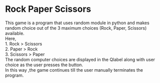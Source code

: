 # Rock Paper Scissors
<p>This game is a program that uses random module in python and makes random choice out of the 3 maximum choices (Rock, Paper, Scissors) available.<br>
Here,<br>
1. Rock > Scissors <br>
2. Paper > Rock <br>
3. Scissors > Paper <br>
The random computer choices are displayed in the Qlabel along with user choice as the user presses the button. <br>
In this way ,the game continues till the user manually terminates the program. <br>
<p>

